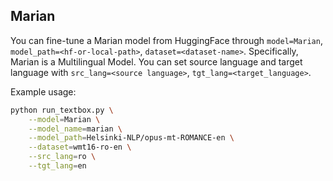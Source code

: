 ## Marian

You can fine-tune a Marian model from HuggingFace through ``model=Marian``, ``model_path=<hf-or-local-path>``, ``dataset=<dataset-name>``. Specifically, Marian is a Multilingual Model. You can set source language and target language with ``src_lang=<source language>``, ``tgt_lang=<target_language>``.

Example usage:

```bash
python run_textbox.py \
    --model=Marian \
    --model_name=marian \
    --model_path=Helsinki-NLP/opus-mt-ROMANCE-en \
    --dataset=wmt16-ro-en \
    --src_lang=ro \
    --tgt_lang=en
```
